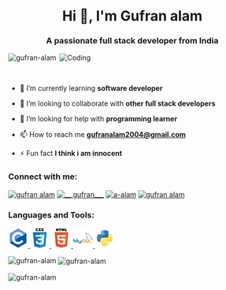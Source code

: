 <h1 align="center">Hi 👋, I'm Gufran alam</h1>
<h3 align="center">A passionate full stack developer from India</h3>
<img align="right" alt="Coding" width="400" src="https://www.google.com/url?sa=i&url=https%3A%2F%2Fgithub.com%2Frudrabarad%2FGifs&psig=AOvVaw2vzVta4-OtSt1-LNuoXBgr&ust=1707820818332000&source=images&cd=vfe&opi=89978449&ved=0CBIQjRxqFwoTCNiA17vOpYQDFQAAAAAdAAAAABAE">

<p align="left"> <img src="https://komarev.com/ghpvc/?username=gufran-alam&label=Profile%20views&color=0e75b6&style=flat" alt="gufran-alam" /> </p>

<p align="left"> <a href="https://twitter.com/" target="blank"><img src="https://img.shields.io/twitter/follow/?logo=twitter&style=for-the-badge" alt="" /></a> </p>

- 🌱 I’m currently learning **software developer**

- 👯 I’m looking to collaborate with **other full stack developers**

- 🤝 I’m looking for help with **programming learner**

- 📫 How to reach me **gufranalam2004@gmail.com**

- ⚡ Fun fact **I think i am innocent**

<h3 align="left">Connect with me:</h3>
<p align="left">
<a href="https://linkedin.com/in/gufran alam" target="blank"><img align="center" src="https://raw.githubusercontent.com/rahuldkjain/github-profile-readme-generator/master/src/images/icons/Social/linked-in-alt.svg" alt="gufran alam" height="30" width="40" /></a>
<a href="https://instagram.com/__.gufran___" target="blank"><img align="center" src="https://raw.githubusercontent.com/rahuldkjain/github-profile-readme-generator/master/src/images/icons/Social/instagram.svg" alt="__.gufran___" height="30" width="40" /></a>
<a href="https://www.youtube.com/c/a-alam" target="blank"><img align="center" src="https://raw.githubusercontent.com/rahuldkjain/github-profile-readme-generator/master/src/images/icons/Social/youtube.svg" alt="a-alam" height="30" width="40" /></a>
<a href="https://www.hackerrank.com/gufran alam" target="blank"><img align="center" src="https://raw.githubusercontent.com/rahuldkjain/github-profile-readme-generator/master/src/images/icons/Social/hackerrank.svg" alt="gufran alam" height="30" width="40" /></a>
</p>

<h3 align="left">Languages and Tools:</h3>
<p align="left"> <a href="https://www.cprogramming.com/" target="_blank" rel="noreferrer"> <img src="https://raw.githubusercontent.com/devicons/devicon/master/icons/c/c-original.svg" alt="c" width="40" height="40"/> </a> <a href="https://www.w3schools.com/css/" target="_blank" rel="noreferrer"> <img src="https://raw.githubusercontent.com/devicons/devicon/master/icons/css3/css3-original-wordmark.svg" alt="css3" width="40" height="40"/> </a> <a href="https://www.w3.org/html/" target="_blank" rel="noreferrer"> <img src="https://raw.githubusercontent.com/devicons/devicon/master/icons/html5/html5-original-wordmark.svg" alt="html5" width="40" height="40"/> </a> <a href="https://www.mysql.com/" target="_blank" rel="noreferrer"> <img src="https://raw.githubusercontent.com/devicons/devicon/master/icons/mysql/mysql-original-wordmark.svg" alt="mysql" width="40" height="40"/> </a> <a href="https://www.python.org" target="_blank" rel="noreferrer"> <img src="https://raw.githubusercontent.com/devicons/devicon/master/icons/python/python-original.svg" alt="python" width="40" height="40"/> </a> </p>

<p><img align="left" src="https://github-readme-stats.vercel.app/api/top-langs?username=gufran-alam&show_icons=true&locale=en&layout=compact" alt="gufran-alam" /></p>

<p>&nbsp;<img align="center" src="https://github-readme-stats.vercel.app/api?username=gufran-alam&show_icons=true&locale=en" alt="gufran-alam" /></p>

<p><img align="center" src="https://github-readme-streak-stats.herokuapp.com/?user=gufran-alam&" alt="gufran-alam" /></p>

